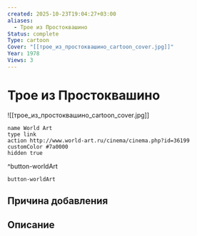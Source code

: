 ```yaml
---
created: 2025-10-23T19:04:27+03:00
aliases:
  - Трое из Простоквашино
Status: complete
Type: cartoon
Cover: "[[трое_из_простоквашино_cartoon_cover.jpg]]"
Year: 1978
Views: 3
---
```


# Трое из Простоквашино

![[трое_из_простоквашино_cartoon_cover.jpg]]



```button
name World Art
type link
action http://www.world-art.ru/cinema/cinema.php?id=36199
customColor #7a0000
hidden true
```
^button-worldArt





`button-worldArt`

## Причина добавления



## Описание


